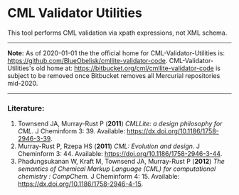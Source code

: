 # CML Validator Utilities

This tool performs CML validation via xpath expressions, not XML schema.

---
**Note:**
As of 2020-01-01 the the official home for CML-Validator-Utilities is:
<https://github.com/BlueObelisk/cmllite-validator-code>.
CML-Validator-Utilities's old home at: <https://bitbucket.org/cml/cmllite-validator-code>
is subject to be removed once Bitbucket removes all Mercurial repositories mid-2020.

---

### Literature:
1. Townsend JA, Murray-Rust P (**2011**) *CMLLite: a design philosophy for CML.* J Cheminform 3: 39. Available: <https://dx.doi.org/10.1186/1758-2946-3-39>.
2. Murray-Rust P, Rzepa HS (**2011**) *CML: Evolution and design.* J Cheminform 3: 44. Available: <https://doi.org/10.1186/1758-2946-3-44>.
3. Phadungsukanan W, Kraft M, Townsend JA, Murray-Rust P (**2012**) *The semantics of Chemical Markup Language (CML) for computational chemistry : CompChem.* J Cheminform 4: 15. Available: <https://dx.doi.org/10.1186/1758-2946-4-15>.
